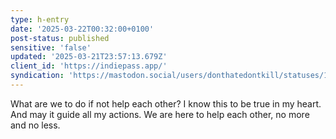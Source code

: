 ```yaml
---
type: h-entry
date: '2025-03-22T00:32:00+0100'
post-status: published
sensitive: 'false'
updated: '2025-03-21T23:57:13.679Z'
client_id: 'https://indiepass.app/'
syndication: 'https://mastodon.social/users/donthatedontkill/statuses/114203126815532334'
---
```

What are we to do if not help each other? I know this to be true in my heart. And may it guide all my actions. We are here to help each other, no more and no less.
